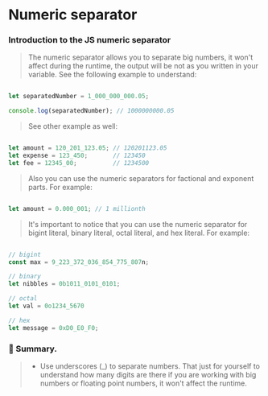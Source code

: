 # Numeric separator

### Introduction to the JS numeric separator

> The numeric separator allows you to separate big numbers, it won't affect during the runtime, the output will be not as you written in your variable. See the following example to understand:

```js

let separatedNumber = 1_000_000_000.05;

console.log(separatedNumber); // 1000000000.05

```

> See other example as well:

```js

let amount = 120_201_123.05; // 120201123.05
let expense = 123_450;       // 123450
let fee = 12345_00;          // 1234500

```

> Also you can use the numeric separators for factional and exponent parts. For example:

```js

let amount = 0.000_001; // 1 millionth

```

> It's important to notice that you can use the numeric separator for bigint literal, binary literal, octal literal, and hex literal. For example:

```js

// bigint
const max = 9_223_372_036_854_775_807n;

// binary
let nibbles = 0b1011_0101_0101;

// octal
let val = 0o1234_5670

// hex
let message = 0xD0_E0_F0;

```

### :memo: Summary.

> - Use underscores (_) to separate numbers. That just for yourself to understand how many digits are there if you are working with big numbers or floating point numbers, it won't affect the runtime.


